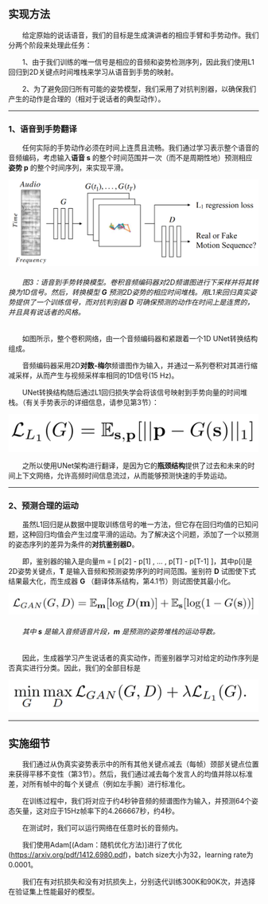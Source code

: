 ## 实现方法
　　给定原始的说话语音，我们的目标是生成演讲者的相应手臂和手势动作。我们分两个阶段来处理此任务：

　　1、由于我们训练的唯一信号是相应的音频和姿势检测序列，因此我们使用L1回归到2D关键点时间堆栈来学习从语音到手势的映射。

　　2、为了避免回归所有可能的姿势模型，我们采用了对抗判别器，以确保我们产生的动作是合理的（相对于说话者的典型动作）。

---

### 1、语音到手势翻译
　　任何实际的手势动作必须在时间上连贯且流畅。我们通过学习表示整个语音的音频编码，考虑输入**语音 s** 的整个时间范围并一次（而不是周期性地）预测相应**姿势 p** 的整个时间序列，来实现平滑。

![img](语音到手势转换模型.png)

###### 　　图3：语音到手势转换模型。卷积音频编码器对2D频谱图进行下采样并将其转换为1D信号。然后，转换模型 **G** 预测2D姿势的相应时间堆栈。用L1来回归真实姿势提供了一个训练信号，而对抗判别器 **D** 可确保预测的动作在时间上是连贯的，并且具有说话者的风格。

　　如图所示，整个卷积网络，由一个音频编码器和紧跟着一个1D UNet转换结构组成。

　　音频编码器采用2D**对数-梅尔**频谱图作为输入，并通过一系列卷积对其进行缩减采样，从而产生与视频采样率相同的1D信号(15 Hz)。

　　UNet转换结构随后通过L1回归损失学会将该信号映射到手势向量的时间堆栈。（有关手势表示的详细信息，请参见第3节）：

![img](5365f664-45dd-4e0a-b470-d0898087bb9d.png)

　　之所以使用UNet架构进行翻译，是因为它的**瓶颈结构**提供了过去和未来的时间上下文网络，允许高频时间信息流过，从而能够预测快速的手势运动。

---

### 2、预测合理的运动

　　虽然L1回归是从数据中提取训练信号的唯一方法，但它存在回归均值的已知问题，这种回归均值会产生过度平滑的运动。为了解决这个问题，添加了一个以预测的姿态序列的差异为条件的**对抗鉴别器D**。

　　即，鉴别器的输入是向量m = [ p[2] - p[1] , ... , p[T] - p[T-1] ]，其中p[i]是2D姿势关键点，**T** 是输入音频和预测姿势序列的时间范围。鉴别符 **D** 试图使下式结果最大化，而生成器 **G** （翻译体系结构，第4.1节）则试图使其最小化。

![img](a305a88b-c1e6-437f-b107-133d2bd092fc.png)

###### 　　其中 **s** 是输入音频语音片段，**m** 是预测的姿势堆栈的运动导数。

　　因此，生成器学习产生说话者的真实动作，而鉴别器学习对给定的动作序列是否真实进行分类。因此，我们的全部目标是

![img](e3006a03-a293-4eee-a47a-3eb5b098c5d0.png)

---

## 实施细节
　　我们通过从伪真实姿势表示中的所有其他关键点减去（每帧）颈部关键点位置来获得平移不变性（第3节）。然后，我们通过减去每个发言人的均值并除以标准差，对所有帧中的每个关键点（例如左手腕）进行标准化。

　　在训练过程中，我们将对应于约4秒钟音频的频谱图作为输入，并预测64个姿态矢量，这对应于15Hz帧率下的4.266667秒，约4秒。

　　在测试时，我们可以运行网络在任意时长的音频内。

　　我们使用Adam[(Adam：随机优化方法)]进行了优化(https://arxiv.org/pdf/1412.6980.pdf)，batch size大小为32，learning rate为0.0001。

　　我们在有对抗损失和没有对抗损失上，分别迭代训练300K和90K次，并选择在验证集上性能最好的模型。
